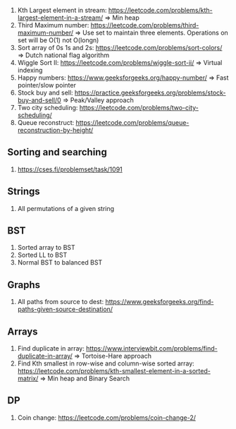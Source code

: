 1. Kth Largest element in stream: https://leetcode.com/problems/kth-largest-element-in-a-stream/ => Min heap
2. Third Maximum number: https://leetcode.com/problems/third-maximum-number/ => Use set to maintain three elements. Operations on set will be O(1) not O(longn)
3. Sort array of 0s 1s and 2s: https://leetcode.com/problems/sort-colors/ => Dutch national flag algorithm
4. Wiggle Sort II: https://leetcode.com/problems/wiggle-sort-ii/ => Virtual indexing
5. Happy numbers: https://www.geeksforgeeks.org/happy-number/ => Fast pointer/slow pointer
6. Stock buy and sell: https://practice.geeksforgeeks.org/problems/stock-buy-and-sell/0 => Peak/Valley approach
7. Two city scheduling: https://leetcode.com/problems/two-city-scheduling/
8. Queue reconstruct: https://leetcode.com/problems/queue-reconstruction-by-height/

## Sorting and searching
1. https://cses.fi/problemset/task/1091
## Strings
1. All permutations of a given string
## BST
1. Sorted array to BST
2. Sorted LL to BST
3. Normal BST to balanced BST

## Graphs
1. All paths from source to dest: https://www.geeksforgeeks.org/find-paths-given-source-destination/

## Arrays
1. Find duplicate in array: https://www.interviewbit.com/problems/find-duplicate-in-array/ => Tortoise-Hare approach
2. Find Kth smallest in row-wise and column-wise sorted array: https://leetcode.com/problems/kth-smallest-element-in-a-sorted-matrix/ => Min heap and Binary Search

## DP
1. Coin change: https://leetcode.com/problems/coin-change-2/
